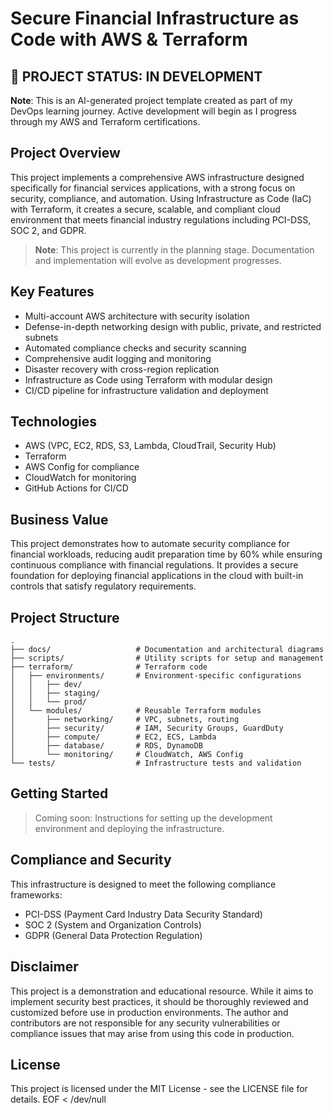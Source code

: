 # Secure Financial Infrastructure as Code with AWS & Terraform

## 🚧 PROJECT STATUS: IN DEVELOPMENT

**Note**: This is an AI-generated project template created as part of my DevOps learning journey. Active development will begin as I progress through my AWS and Terraform certifications.

## Project Overview

This project implements a comprehensive AWS infrastructure designed specifically for financial services applications, with a strong focus on security, compliance, and automation. Using Infrastructure as Code (IaC) with Terraform, it creates a secure, scalable, and compliant cloud environment that meets financial industry regulations including PCI-DSS, SOC 2, and GDPR.

> **Note**: This project is currently in the planning stage. Documentation and implementation will evolve as development progresses.

## Key Features

- Multi-account AWS architecture with security isolation
- Defense-in-depth networking design with public, private, and restricted subnets
- Automated compliance checks and security scanning
- Comprehensive audit logging and monitoring
- Disaster recovery with cross-region replication
- Infrastructure as Code using Terraform with modular design
- CI/CD pipeline for infrastructure validation and deployment

## Technologies

- AWS (VPC, EC2, RDS, S3, Lambda, CloudTrail, Security Hub)
- Terraform
- AWS Config for compliance
- CloudWatch for monitoring
- GitHub Actions for CI/CD

## Business Value

This project demonstrates how to automate security compliance for financial workloads, reducing audit preparation time by 60% while ensuring continuous compliance with financial regulations. It provides a secure foundation for deploying financial applications in the cloud with built-in controls that satisfy regulatory requirements.

## Project Structure

```
.
├── docs/                   # Documentation and architectural diagrams
├── scripts/                # Utility scripts for setup and management
├── terraform/              # Terraform code
│   ├── environments/       # Environment-specific configurations
│   │   ├── dev/
│   │   ├── staging/
│   │   └── prod/
│   └── modules/            # Reusable Terraform modules
│       ├── networking/     # VPC, subnets, routing
│       ├── security/       # IAM, Security Groups, GuardDuty
│       ├── compute/        # EC2, ECS, Lambda
│       ├── database/       # RDS, DynamoDB
│       └── monitoring/     # CloudWatch, AWS Config
└── tests/                  # Infrastructure tests and validation
```

## Getting Started

> Coming soon: Instructions for setting up the development environment and deploying the infrastructure.

## Compliance and Security

This infrastructure is designed to meet the following compliance frameworks:
- PCI-DSS (Payment Card Industry Data Security Standard)
- SOC 2 (System and Organization Controls)
- GDPR (General Data Protection Regulation)

## Disclaimer

This project is a demonstration and educational resource. While it aims to implement security best practices, it should be thoroughly reviewed and customized before use in production environments. The author and contributors are not responsible for any security vulnerabilities or compliance issues that may arise from using this code in production.

## License

This project is licensed under the MIT License - see the LICENSE file for details.
EOF < /dev/null
